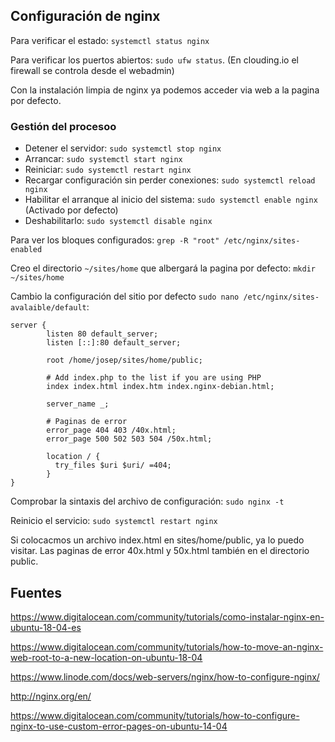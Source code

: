 ## Configuración de nginx

Para verificar el estado: `systemctl status nginx`

Para verificar los puertos abiertos: `sudo ufw status`. (En clouding.io el firewall se controla desde el webadmin)

Con la instalación limpia de nginx ya podemos acceder via web a la pagina por defecto.

### Gestión del procesoo

  * Detener el servidor: `sudo systemctl stop nginx`
  * Arrancar: `sudo systemctl start nginx`
  * Reiniciar: `sudo systemctl restart nginx`
  * Recargar configuración sin perder conexiones: `sudo systemctl reload nginx`
  * Habilitar el arranque al inicio del sistema: `sudo systemctl enable nginx` (Activado por defecto)
  * Deshabilitarlo: `sudo systemctl disable nginx`

Para ver los bloques configurados: `grep -R "root" /etc/nginx/sites-enabled`

Creo el directorio `~/sites/home` que albergará la pagina por defecto: `mkdir ~/sites/home`

Cambio la configuración del sitio por defecto `sudo nano /etc/nginx/sites-avalaible/default`:

```
server {
        listen 80 default_server;
        listen [::]:80 default_server;

        root /home/josep/sites/home/public;

        # Add index.php to the list if you are using PHP
        index index.html index.htm index.nginx-debian.html;

        server_name _;

        # Paginas de error
        error_page 404 403 /40x.html;
        error_page 500 502 503 504 /50x.html;

        location / {
          try_files $uri $uri/ =404;
        }
}
```

Comprobar la sintaxis del archivo de configuración: `sudo nginx -t`

Reinicio el servicio: `sudo systemctl restart nginx`

Si colocacmos un archivo index.html en sites/home/public, ya lo puedo visitar. Las paginas de error 40x.html y 50x.html también en el directorio public.

## Fuentes

https://www.digitalocean.com/community/tutorials/como-instalar-nginx-en-ubuntu-18-04-es

https://www.digitalocean.com/community/tutorials/how-to-move-an-nginx-web-root-to-a-new-location-on-ubuntu-18-04

https://www.linode.com/docs/web-servers/nginx/how-to-configure-nginx/

http://nginx.org/en/

https://www.digitalocean.com/community/tutorials/how-to-configure-nginx-to-use-custom-error-pages-on-ubuntu-14-04



